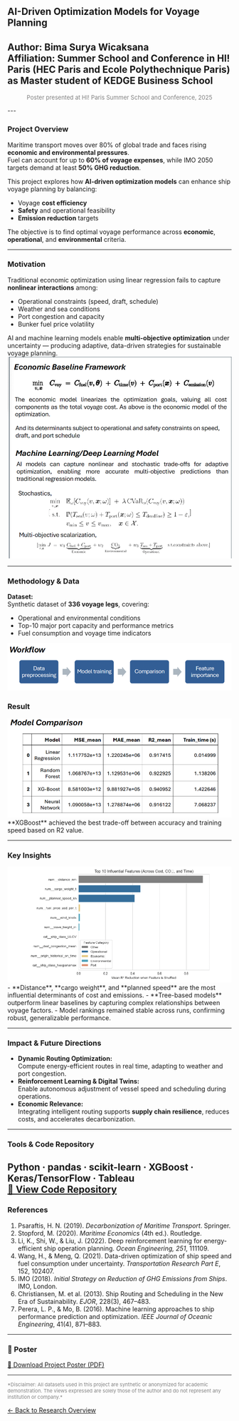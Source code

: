 ## AI-Driven Optimization Models for Voyage Planning

**Author:** Bima Surya Wicaksana  
**Affiliation:** Summer School and Conference in HI! Paris (HEC Paris and Ecole Polythechnique Paris) as Master student of KEDGE Business School  
---
<p style="text-align:center; font-size:13px; color:gray;">
Poster presented at HI! Paris Summer School and Conference, 2025
</p>
---

### Project Overview

Maritime transport moves over 80% of global trade and faces rising **economic and environmental pressures**.  
Fuel can account for up to **60% of voyage expenses**, while IMO 2050 targets demand at least **50% GHG reduction**.  

This project explores how **AI-driven optimization models** can enhance ship voyage planning by balancing:
- Voyage **cost efficiency**
- **Safety** and operational feasibility
- **Emission reduction** targets  

The objective is to find optimal voyage performance across **economic**, **operational**, and **environmental** criteria.

---

### Motivation

Traditional economic optimization using linear regression fails to capture **nonlinear interactions** among:
- Operational constraints (speed, draft, schedule)  
- Weather and sea conditions  
- Port congestion and capacity  
- Bunker fuel price volatility  

AI and machine learning models enable **multi-objective optimization** under uncertainty — producing adaptive, data-driven strategies for sustainable voyage planning.
<img src="/research/ai-voyage-planner-1.png?raw=true" alt="AI Voyage Planning fig 1" class="poster"/>

---

### Methodology & Data

**Dataset:**  
Synthetic dataset of **336 voyage legs**, covering:
- Operational and environmental conditions  
- Top-10 major port capacity and performance metrics  
- Fuel consumption and voyage time indicators  
<img src="/research/ai-voyage-planner-2.png?raw=true" alt="AI Voyage Planning fig 2" class="poster"/>


### Result
<img src="/research/ai-voyage-planner-3.png?raw=true" alt="AI Voyage Planning fig 3" class="poster"/>
**XGBoost** achieved the best trade-off between accuracy and training speed based on R2 value.

---

### Key Insights
<img src="/research/ai-voyage-planner-4.png?raw=true" alt="AI Voyage Planning fig 4" class="poster"/>
- **Distance**, **cargo weight**, and **planned speed** are the most influential determinants of cost and emissions.  
- **Tree-based models** outperform linear baselines by capturing complex relationships between voyage factors.  
- Model rankings remained stable across runs, confirming robust, generalizable performance.  

---

### Impact & Future Directions

- **Dynamic Routing Optimization:**  
  Compute energy-efficient routes in real time, adapting to weather and port congestion.  
- **Reinforcement Learning & Digital Twins:**  
  Enable autonomous adjustment of vessel speed and scheduling during operations.  
- **Economic Relevance:**  
  Integrating intelligent routing supports **supply chain resilience**, reduces costs, and accelerates decarbonization.

---

### Tools & Code Repository

Python · pandas · scikit-learn · XGBoost · Keras/TensorFlow · Tableau  
[🔗 View Code Repository](https://github.com/bimawicaksana/ship-operational-ai)
---

### References

1. Psaraftis, H. N. (2019). *Decarbonization of Maritime Transport*. Springer.  
2. Stopford, M. (2020). *Maritime Economics* (4th ed.). Routledge.  
3. Li, K., Shi, W., & Liu, J. (2022). Deep reinforcement learning for energy-efficient ship operation planning. *Ocean Engineering, 251*, 111109.  
4. Wang, H., & Meng, Q. (2021). Data-driven optimization of ship speed and fuel consumption under uncertainty. *Transportation Research Part E*, 152, 102407.  
5. IMO (2018). *Initial Strategy on Reduction of GHG Emissions from Ships*. IMO, London.  
6. Christiansen, M. et al. (2013). Ship Routing and Scheduling in the New Era of Sustainability. *EJOR*, 228(3), 467–483.  
7. Perera, L. P., & Mo, B. (2016). Machine learning approaches to ship performance prediction and optimization. *IEEE Journal of Oceanic Engineering*, 41(4), 871–883.

---

### 📄 Poster

[📘 Download Project Poster (PDF)](/pdf/Poster_final_print_A1.pdf)  

---

<p style="font-size:11px; color:gray;">
*Disclaimer: All datasets used in this project are synthetic or anonymized for academic demonstration.  
The views expressed are solely those of the author and do not represent any institution or company.*
</p>

[← Back to Research Overview](/research)

